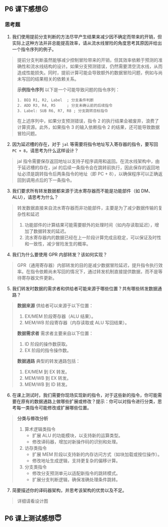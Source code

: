## P6 课下感想☹️

### 思考题

1. 我们使用提前分支判断的方法尽早产生结果来减少因不确定而带来的开销，但实际上这种方法并非总能提高效率，请从流水线冒险的角度思考其原因并给出一个指令序列的例子。

> 提前分支判断虽然能够减少控制冒险带来的开销，但其效率依赖于预测的准确性和流水线结构的设计。如果分支预测错误，仍然需要清空流水线，从而造成性能损失。同时，提前计算可能会导致额外的数据冒险问题，例如与尚未写回的结果相关的依赖关系。
>
> **示例指令序列**
> 以下是一个可能导致问题的指令序列：
>
> ```assembly
> 1. BEQ R1, R2, Label  ; 分支条件判断
> 2. ADD R3, R4, R5     ; 分支未确认前的后续指令
> 3. Label: SUB R6, R7, R8 ; 分支跳转目标指令
> ```
>
> 在上述序列中，如果分支预测错误，指令 2 的执行结果会被废弃，浪费了计算资源。此外，如果指令 3 的输入依赖指令 2 的结果，还可能导致数据冒险问题。

2. 因为延迟槽的存在，对于 `jal` 等需要将指令地址写入寄存器的指令，要写回 `PC + 8`，请思考为什么这样设计？

> jal 指令需要保存返回地址以支持子程序调用和返回。在流水线架构中，由于延迟槽的存在，jal 的后续一条指令会在跳转前执行，因此保存的返回地址必须是跳转指令后两条指令的地址（即 PC + 8），以确保程序可以正确返回到调用点后的下一条指令。

3. 我们要求所有转发数据都来源于流水寄存器而不能是功能部件（如 DM、ALU），请思考为什么？

> 转发数据直接来自流水寄存器而非功能部件，主要是为了减少数据传输的复杂性和延迟
> 1. 功能部件的计算结果可能需要额外的处理时间（如内存读取延迟），增加了数据转发的延迟。
> 2. 流水寄存器内的数据已经在上一阶段计算完成且稳定，可以保证及时性和一致性，减少冒险发生的概率。


4. 我们为什么要使用 GPR 内部转发？该如何实现？

>  GPR（通用寄存器）内部转发的目的是减少数据冒险延迟，提升指令执行效率。在指令依赖尚未写回的情况下，通过转发机制直接提供数据，而不是等待寄存器文件更新。

5. 我们转发时数据的需求者和供给者可能来源于哪些位置？共有哪些转发数据通路？

> **数据来源**
> 供给者可以来源于以下位置：
>
> 1. EX/MEM 阶段寄存器（ALU 结果）。
> 2. MEM/WB 阶段寄存器（内存读取或 ALU 写回结果）。
>
> **数据需求者**
> 需求者主要来自以下位置：
>
> 1. ID 阶段的操作数获取。
> 2. EX 阶段的指令操作数。
>
> **数据通路**
> 典型的转发通路包括：
>
> 1. EX/MEM 到 EX 转发。
> 2. MEM/WB 到 EX 转发。
> 3. MEM/WB 到 ID 转发。

6. 在课上测试时，我们需要你现场实现新的指令，对于这些新的指令，你可能需要在原有的数据通路上做哪些扩展或修改？提示：你可以对指令进行分类，思考每一类指令可能修改或扩展哪些位置。

> **分类与修改分析**
>
> 1. 算术逻辑类指令
>    - 扩展 ALU 的功能模块，以支持新的运算类型。
>    - 修改译码器，增加对新操作码的识别和处理。
> 2. 访存类指令
>    - 扩展 MEM 阶段以支持新的内存访问方式（如块加载或按位操作）。
>    - 修改地址生成逻辑，支持更复杂的偏移计算。
> 3. 分支类指令
>    - 修改分支预测单元以适配新指令的跳转模式。
>    - 扩展分支判断逻辑，确保准确处理条件跳转。

7. 简要描述你的译码器架构，并思考该架构的优势以及不足。

>    详细请看设计图

## P6 课上测试感想😇